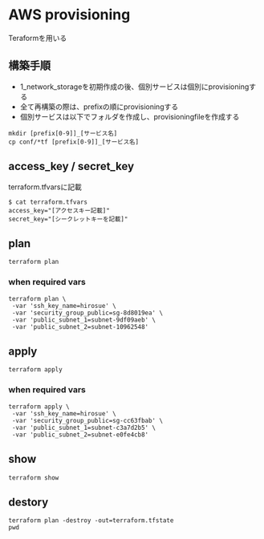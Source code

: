 # AWS provisioning

Teraformを用いる

## 構築手順

+ 1_network_storageを初期作成の後、個別サービスは個別にprovisioningする
+ 全て再構築の際は、prefixの順にprovisioningする
+ 個別サービスは以下でフォルダを作成し、provisioningfileを作成する

```
mkdir [prefix[0-9]]_[サービス名]
cp conf/*tf [prefix[0-9]]_[サービス名]
```

## access_key / secret_key

terraform.tfvarsに記載

```
$ cat terraform.tfvars
access_key="[アクセスキー記載]"
secret_key="[シークレットキーを記載]"
```

## plan

```
terraform plan
```

### when required vars

```
terraform plan \
 -var 'ssh_key_name=hirosue' \
 -var 'security_group_public=sg-8d8019ea' \
 -var 'public_subnet_1=subnet-9df09aeb' \
 -var 'public_subnet_2=subnet-10962548'
```

## apply

```
terraform apply
```

### when required vars

```
terraform apply \
 -var 'ssh_key_name=hirosue' \
 -var 'security_group_public=sg-cc63fbab' \
 -var 'public_subnet_1=subnet-c3a7d2b5' \
 -var 'public_subnet_2=subnet-e0fe4cb8'
```

## show

```
terraform show
```

## destory

```
terraform plan -destroy -out=terraform.tfstate
pwd
```
